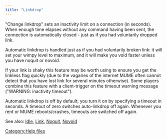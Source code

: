 ```yaml
---
title: "Linkdrop"
---
```


"Change linkdrop" sets an inactivity limit on a connection (in seconds).
When enough time elapses without any command having been sent, the
connection is automatically closed - just as if you had voluntarily
dropped link.

Automatic linkdrop is handled just as if you had voluntarily broken
link: it will set your wimpy level to maximum, and it will make you void
faster unless you have noquit or novoid.

If your link is shaky this feature may be worth using to ensure you get
the linkless flag quickly (due to the vagaries of the internet MUME
often cannot detect that you have lost link for several minutes
otherwise). Some players combine this feature with a client-trigger on
the timeout warning message ("WARNING: inactivity timeout").

Automatic linkdrop is off by default; you turn it on by specifying a
timeout in seconds. A timeout of zero switches auto-linkdrop off again.
Whenever you rent or MUME reboots/crashes, timeouts are switched off
again.

See also: [Idle](Idle "wikilink"), [Link](Link "wikilink"),
[Noquit](Noquit "wikilink"), [Novoid](Novoid "wikilink")

[Category:Help files](Category:Help_files "wikilink")